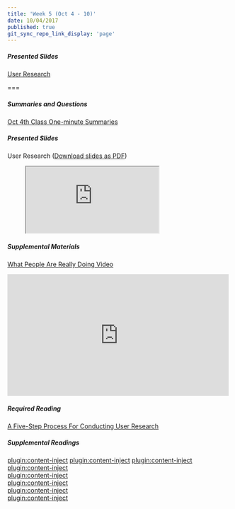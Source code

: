 ```yaml
---
title: 'Week 5 (Oct 4 - 10)'
date: 10/04/2017
published: true
git_sync_repo_link_display: 'page'
---
```


##### Presented Slides
[User Research](https://swipe.to/9967fp)

===

##### Summaries and Questions  
[Oct 4th Class One-minute Summaries](https://canvas.sfu.ca/courses/36662/assignments/267534)

##### Presented Slides  
User Research ([Download slides as PDF](#))
<div class="embed-responsive embed-responsive-16by9"><figure><iframe src="https://www.swipe.to/embed/9967fp" allowfullscreen></iframe></figure></div>

##### Supplemental Materials  
[What People Are Really Doing Video](http://vimeo.com/album/169777/video/7099570)  
<div class="embed-responsive embed-responsive-16by9"><iframe src="https://player.vimeo.com/video/7099570" width="500" height="275" frameborder="0" webkitallowfullscreen mozallowfullscreen allowfullscreen></iframe></div>

##### Required Reading  
<a class="embedly-card" data-card-controls="0" data-card-align="left" href="http://www.smashingmagazine.com/2013/09/5-step-process-conducting-user-research/">A Five-Step Process For Conducting User Research</a>
<script async src="//cdn.embedly.com/widgets/platform.js" charset="UTF-8"></script>

##### Supplemental Readings  
[plugin:content-inject](/ux-techniques/how-to-understand-and-communicate-peoples-needs-and-behaviors/contextual-inquiry)
[plugin:content-inject](/ux-techniques/how-to-understand-and-communicate-peoples-needs-and-behaviors/empathy-maps)
[plugin:content-inject](/ux-techniques/how-to-understand-and-communicate-peoples-needs-and-behaviors/interviews)  
[plugin:content-inject](/ux-techniques/how-to-understand-and-communicate-peoples-needs-and-behaviors/job-stories)  
[plugin:content-inject](/ux-techniques/how-to-understand-and-communicate-peoples-needs-and-behaviors/personas-proto)    
[plugin:content-inject](/ux-techniques/how-to-understand-and-communicate-peoples-needs-and-behaviors/surveys)  
[plugin:content-inject](/ux-techniques/how-to-understand-and-communicate-peoples-needs-and-behaviors/task-analysis)  
[plugin:content-inject](/ux-techniques/how-to-understand-and-communicate-peoples-needs-and-behaviors/user-research)  
